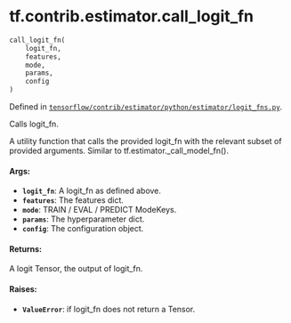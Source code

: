 <div itemscope itemtype="http://developers.google.com/ReferenceObject">
<meta itemprop="name" content="tf.contrib.estimator.call_logit_fn" />
</div>

# tf.contrib.estimator.call_logit_fn

``` python
call_logit_fn(
    logit_fn,
    features,
    mode,
    params,
    config
)
```



Defined in [`tensorflow/contrib/estimator/python/estimator/logit_fns.py`](https://www.tensorflow.org/code/tensorflow/contrib/estimator/python/estimator/logit_fns.py).

Calls logit_fn.

A utility function that calls the provided logit_fn with the relevant subset
of provided arguments.  Similar to tf.estimator._call_model_fn().

#### Args:

* <b>`logit_fn`</b>: A logit_fn as defined above.
* <b>`features`</b>: The features dict.
* <b>`mode`</b>: TRAIN / EVAL / PREDICT ModeKeys.
* <b>`params`</b>: The hyperparameter dict.
* <b>`config`</b>: The configuration object.


#### Returns:

A logit Tensor, the output of logit_fn.


#### Raises:

* <b>`ValueError`</b>: if logit_fn does not return a Tensor.
